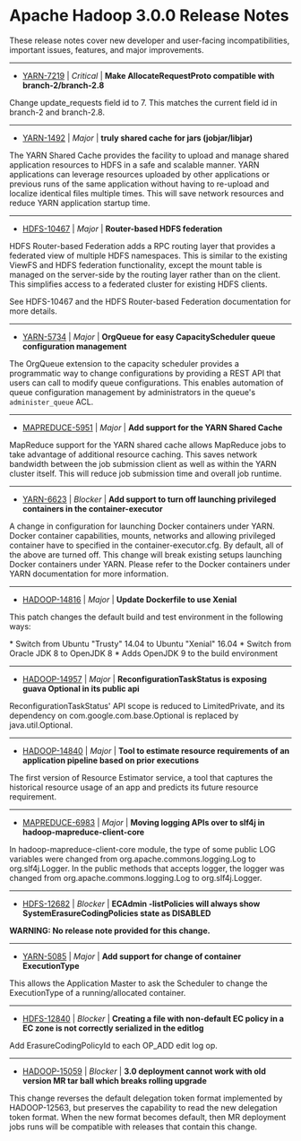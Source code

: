 
<!---
# Licensed to the Apache Software Foundation (ASF) under one
# or more contributor license agreements.  See the NOTICE file
# distributed with this work for additional information
# regarding copyright ownership.  The ASF licenses this file
# to you under the Apache License, Version 2.0 (the
# "License"); you may not use this file except in compliance
# with the License.  You may obtain a copy of the License at
#
#     http://www.apache.org/licenses/LICENSE-2.0
#
# Unless required by applicable law or agreed to in writing, software
# distributed under the License is distributed on an "AS IS" BASIS,
# WITHOUT WARRANTIES OR CONDITIONS OF ANY KIND, either express or implied.
# See the License for the specific language governing permissions and
# limitations under the License.
-->
# Apache Hadoop  3.0.0 Release Notes

These release notes cover new developer and user-facing incompatibilities, important issues, features, and major improvements.


---

* [YARN-7219](https://issues.apache.org/jira/browse/YARN-7219) | *Critical* | **Make AllocateRequestProto compatible with branch-2/branch-2.8**

Change update\_requests field id to 7.  This matches the current field id in branch-2 and branch-2.8.


---

* [YARN-1492](https://issues.apache.org/jira/browse/YARN-1492) | *Major* | **truly shared cache for jars (jobjar/libjar)**

The YARN Shared Cache provides the facility to upload and manage shared application resources to HDFS in a safe and scalable manner. YARN applications can leverage resources uploaded by other applications or previous runs of the same application without having to re-­upload and localize identical files multiple times. This will save network resources and reduce YARN application startup time.


---

* [HDFS-10467](https://issues.apache.org/jira/browse/HDFS-10467) | *Major* | **Router-based HDFS federation**

HDFS Router-based Federation adds a RPC routing layer that provides a federated view of multiple HDFS namespaces.
This is similar to the existing ViewFS and HDFS federation functionality, except the mount table is managed on the server-side by the routing layer rather than on the client.
This simplifies access to a federated cluster for existing HDFS clients.

See HDFS-10467 and the HDFS Router-based Federation documentation for more details.


---

* [YARN-5734](https://issues.apache.org/jira/browse/YARN-5734) | *Major* | **OrgQueue for easy CapacityScheduler queue configuration management**

<!-- markdown -->

The OrgQueue extension to the capacity scheduler provides a programmatic way to change configurations by providing a REST API that users can call to modify queue configurations. This enables automation of queue configuration management by administrators in the queue's `administer_queue` ACL.


---

* [MAPREDUCE-5951](https://issues.apache.org/jira/browse/MAPREDUCE-5951) | *Major* | **Add support for the YARN Shared Cache**

MapReduce support for the YARN shared cache allows MapReduce jobs to take advantage of additional resource caching. This saves network bandwidth between the job submission client as well as within the YARN cluster itself. This will reduce job submission time and overall job runtime.


---

* [YARN-6623](https://issues.apache.org/jira/browse/YARN-6623) | *Blocker* | **Add support to turn off launching privileged containers in the container-executor**

A change in configuration for launching Docker containers under YARN. Docker container capabilities, mounts, networks and allowing privileged container have to specified in the container-executor.cfg. By default, all of the above are turned off. This change will break existing setups launching Docker containers under YARN. Please refer to the Docker containers under YARN documentation for more information.


---

* [HADOOP-14816](https://issues.apache.org/jira/browse/HADOOP-14816) | *Major* | **Update Dockerfile to use Xenial**

This patch changes the default build and test environment in the following ways:

\* Switch from Ubuntu "Trusty" 14.04 to Ubuntu "Xenial" 16.04
\* Switch from Oracle JDK 8 to OpenJDK 8
\* Adds OpenJDK 9 to the build environment


---

* [HADOOP-14957](https://issues.apache.org/jira/browse/HADOOP-14957) | *Major* | **ReconfigurationTaskStatus is exposing guava Optional in its public api**

ReconfigurationTaskStatus' API scope is reduced to LimitedPrivate, and its dependency on com.google.com.base.Optional is replaced by java.util.Optional.


---

* [HADOOP-14840](https://issues.apache.org/jira/browse/HADOOP-14840) | *Major* | **Tool to estimate resource requirements of an application pipeline based on prior executions**

The first version of Resource Estimator service, a tool that captures the historical resource usage of an app and predicts its future resource requirement.


---

* [MAPREDUCE-6983](https://issues.apache.org/jira/browse/MAPREDUCE-6983) | *Major* | **Moving logging APIs over to slf4j in hadoop-mapreduce-client-core**

In hadoop-mapreduce-client-core module, the type of some public LOG variables were changed from org.apache.commons.logging.Log to org.slf4j.Logger. In the public methods that accepts logger, the logger was changed from org.apache.commons.logging.Log to org.slf4j.Logger.


---

* [HDFS-12682](https://issues.apache.org/jira/browse/HDFS-12682) | *Blocker* | **ECAdmin -listPolicies will always show SystemErasureCodingPolicies state as DISABLED**

**WARNING: No release note provided for this change.**


---

* [YARN-5085](https://issues.apache.org/jira/browse/YARN-5085) | *Major* | **Add support for change of container ExecutionType**

This allows the Application Master to ask the Scheduler to change the ExecutionType of a running/allocated container.


---

* [HDFS-12840](https://issues.apache.org/jira/browse/HDFS-12840) | *Blocker* | **Creating a file with non-default EC policy in a EC zone is not correctly serialized in the editlog**

Add ErasureCodingPolicyId to each OP\_ADD edit log op.


---

* [HADOOP-15059](https://issues.apache.org/jira/browse/HADOOP-15059) | *Blocker* | **3.0 deployment cannot work with old version MR tar ball which breaks rolling upgrade**

This change reverses the default delegation token format implemented by HADOOP-12563, but preserves the capability to read the new delegation token format.  When the new format becomes default, then MR deployment jobs runs will be compatible with releases that contain this change.



